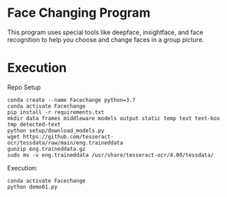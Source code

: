 # Face Changing Program

This program uses special tools like deepface, insightface, and face recognition to help you choose and change faces in a group picture.

# Execution

Repo Setup

```
conda create --name Facechange python=3.7
conda activate Facechange
pip install -r requirements.txt
mkdir data frames middleware models output static temp text text-box tmp detected-text
python setup/download_models.py
wget https://github.com/tesseract-ocr/tessdata/raw/main/eng.traineddata
gunzip eng.traineddata.gz
sudo mv -v eng.traineddata /usr/share/tesseract-ocr/4.00/tessdata/
```

Execution:

```
conda activate Facechange
python demo01.py
```
